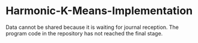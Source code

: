 # Harmonic-K-Means-Implementation
Data cannot be shared because it is waiting for journal reception. The program code in the repository has not reached the final stage.
